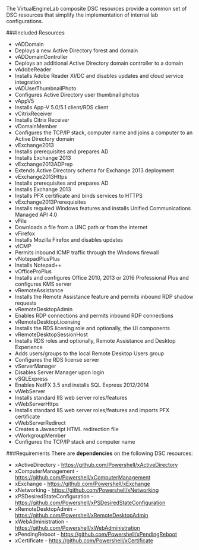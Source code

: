 The VirtualEngineLab composite DSC resources provide a common set of DSC resources that simplify the
implementation of internal lab configurations.

###Included Resources
* vADDomain
 * Deploys a new Active Directory forest and domain
* vADDomainController
 * Deploys an additional Active Directory domain controller to a domain
* vAdobeReader
 * Installs Adobe Reader XI/DC and disables updates and cloud service integration
* vADUserThumbnailPhoto
 * Configures Active Directory user thumbnail photos
* vAppV5
 * Installs App-V 5.0/5.1 client/RDS client
* vCitrixReceiver
 * Installs Citrix Receiver
* vDomainMember
 * Configures the TCP/IP stack, computer name and joins a computer to an Active Directory domain
* vExchange2013
 * Installs prerequisites and prepares AD
 * Installs Exchange 2013
* vExchange2013ADPrep
 * Extends Active Directory schema for Exchange 2013 deployment
* vExchange2013Https
 * Installs prerequisites and prepares AD
 * Installs Exchange 2013
 * Installs PFX certificate and binds services to HTTPS
* vExchange2013Prerequisites
 * Installs required Windows features and installs Unified Communications Managed API 4.0
* vFile
 * Downloads a file from a UNC path or from the internet
* vFirefox
 * Installs Mozilla Firefox and disables updates 
* vICMP
 * Permits inbound ICMP traffic through the Windows firewall
* vNotepadPlusPlus
 * Installs Notepad++
* vOfficeProPlus
 * Installs and configures Office 2010, 2013 or 2016 Professional Plus and configures KMS server
* vRemoteAssistance
 * Installs the Remote Assistance feature and permits inbound RDP shadow requests
* vRemoteDesktopAdmin
 * Enables RDP connections and permits inbound RDP connections
* vRemoteDesktopLicensing
 * Installs the RDS licening role and optionally, the UI components
* vRemoteDesktopSessionHost
 * Installs RDS roles and optionally, Remote Assistance and Desktop Experience
 * Adds users/groups to the local Remote Desktop Users group
 * Configures the RDS license server
* vServerManager
 * Disables Server Manager upon login
* vSQLExpress
 * Enables NetFX 3.5 and installs SQL Express 2012/2014
* vWebServer
 * Installs standard IIS web server roles/features
* vWebServerHttps
 * Installs standard IIS web server roles/features and imports PFX certificate
* vWebServerRedirect
 * Creates a Javascript HTML redirection file 
* vWorkgroupMember
 * Configures the TCP/IP stack and computer name

###Requirements
There are __dependencies__ on the following DSC resources:

* xActiveDirectory - https://github.com/Powershell/xActiveDirectory
* xComputerManagement - https://github.com/Powershell/xComputerManagement
* xExchange - https://github.com/Powershell/xExchange
* xNetworking - https://github.com/Powershell/xNetworking
* xPSDesiredStateConfiguration - https://github.com/Powershell/xPSDesiredStateConfiguration
* xRemoteDesktopAdmin - https://github.com/Powershell/xRemoteDesktopAdmin
* xWebAdministration - https://github.com/Powershell/xWebAdministration
* xPendingReboot - https://github.com/Powershell/xPendingReboot
* xCertificate - https://github.com/Powershell/xCertificate
